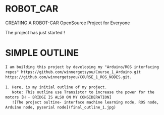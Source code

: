 # ROBOT_CAR
CREATING A ROBOT-CAR OpenSource Project for Everyone

The project has just started !

# SIMPLE OUTLINE
    I am building this project by developing my "Arduino/ROS interfacing repos" https://github.com/winnergetsyou/Course_1_Arduino.git
    https://github.com/winnergetsyou/COURSE_1_ROS_NODES.git.
    
    1. Here, is my initial outline of my project.
       Note: This outline use Transistor to increase the power for the motors [H - BRIDGE IS ALSO ON MY CONSIDERATION]
       ![The project oultine- interface machine learning node, ROS node, Arduino node, pyserial node](final_outline_1.jpg)
